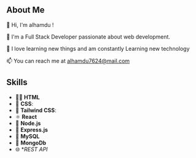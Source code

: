 ## About Me
👋 Hi, I'm alhamdu !

🚀 I'm a Full Stack Developer passionate about web development.

🌱 I love learning new things and am constantly Learning new technology 

📫 You can reach me at alhamdu7624@mail.com

## Skills
- 👨‍💻 **HTML**
- 🎨 **CSS**:
- 🎨 **Tailwind CSS**:
- ⚛️ **React**
- 🚀 **Node.js**
- 🚀 **Express.js**
- 🐬 **MySQL**
- 🐬 **MongoDb**
- 🌐 **REST API*
